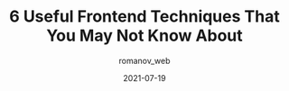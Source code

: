 ---
author: romanov_web
date: 2021-07-19
layout: post.njk
publisher: thepracticaldev
tags:
  - article
  - html
  - css
  - javascript
  - techniques
target_url: https://dev.to/ra1nbow1/6-useful-frontend-techniques-that-you-may-not-know-about-47hd
title: 6 Useful Frontend Techniques That You May Not Know About
---